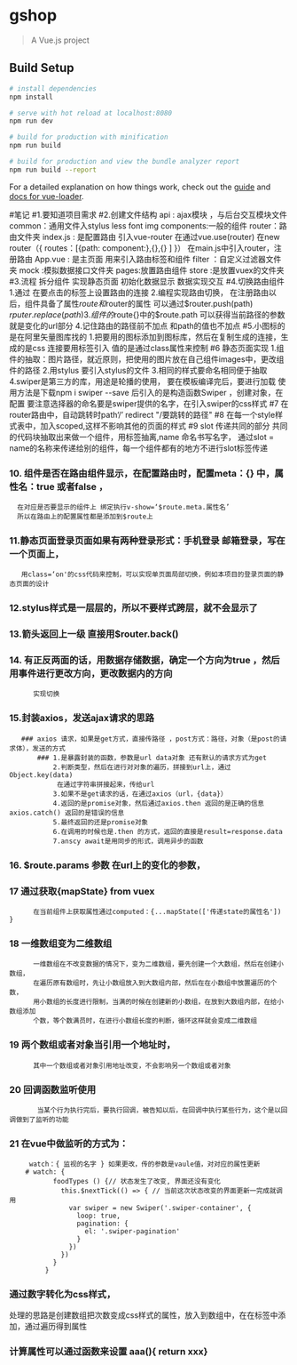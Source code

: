 # gshop

> A Vue.js project

## Build Setup

``` bash
# install dependencies
npm install

# serve with hot reload at localhost:8080
npm run dev

# build for production with minification
npm run build

# build for production and view the bundle analyzer report
npm run build --report
```

For a detailed explanation on how things work, check out the [guide](http://vuejs-templates.github.io/webpack/) and [docs for vue-loader](http://vuejs.github.io/vue-loader).

#笔记
  #1.要知道项目需求
  #2.创建文件结构
    api : ajax模块 ，与后台交互模块文件
    common：通用文件入stylus less font img
    components:一般的组件
    router：路由文件夹
     index.js : 是配置路由
        引入vue-router 在通过vue.use(router)
        在new router（{
         routes：[{path: component:},{},{}
         ]
        }）
     在main.js中引入router，注册路由
     App.vue : 是主页面 用来引入路由标签和组件
     filter ：自定义过滤器文件夹
     mock :模拟数据接口文件夹
     pages:放置路由组件
     store :是放置vuex的文件夹
  #3.流程
      拆分组件
      实现静态页面
      初始化数据显示
      数据实现交互
  #4.切换路由组件
     1.通过<route-link  to='path'> 在要点击的标签上设置路由的连接
     2.编程实现路由切换， 在注册路由以后，组件具备了属性$route 和$router的属性
       可以通过$router.push(path) $rputer.replace(path)
     3.组件的$route{}中的$route.path 可以获得当前路径的参数 就是变化的url部分
     4.记住路由的路径前不加点 和path的值也不加点
  #5.小图标的是在阿里矢量图库找的
      1.把要用的图标添加到图标库，然后在复制生成的连接，生成的是css  连接要用<link>标签引入
        值的是通过class属性来控制
  #6 静态页面实现
      1.组件的抽取：图片路径，就近原则，把使用的图片放在自己组件images中，更改组件的路径
      2.用stylus 要引入stylus的文件
      3.相同的样式要命名相同便于抽取
      4.swiper是第三方的库，用途是轮播的使用， 要在模板编译完后，要进行加载
        使用方法是下载npm i swiper --save 后引入的是构造函数Swiper ，创建对象，在配置
        要注意选择器的命名要是swiper提供的名字，在引入swiper的css样式
  #7 在router路由中，自动跳转时path‘/’ redirect "/要跳转的路径"
  #8 在每一个style样式表中，加入scoped,这样不影响其他的页面的样式
  #9 slot 传递共同的部分
     共同的代码块抽取出来做一个组件，用<slot>标签抽离,name 命名书写名字，
     通过slot = name的名称来传递给别的组件，每一个组件都有的地方不进行slot标签传递
  ###  10. 组件是否在路由组件显示，在配置路由时，配置meta：{} 中，属性名：true 或者false ，
      在对应是否要显示的组件上 绑定执行v-show=‘$route.meta.属性名’
      所以在路由上的配置属性都是添加到$route上
  ###  11.静态页面登录页面如果有两种登录形式：手机登录 邮箱登录，写在一个页面上，
       用class=‘on'的css代码来控制，可以实现单页面局部切换，例如本项目的登录页面的静态页面的设计
  ### 12.stylus样式是一层层的，所以不要样式跨层，就不会显示了
  ### 13.箭头返回上一级 直接用$router.back()
  ### 14. 有正反两面的话，用数据存储数据，确定一个方向为true ，然后用事件进行更改方向，更改数据内的方向
          实现切换
  ### 15.封装axios，发送ajax请求的思路
       ### axios 请求，如果是get方式，直接传路径 ，post方式：路径，对象（是post的请求体），发送的方式
           ### 1.是暴露封装的函数，参数是url data对象 还有默认的请求方式为get
               2.判断类型，然后在进行对对象的遍历，拼接到url上，通过Object.key(data)
                在通过字符串拼接起来，传给url
               3.如果不是get请求的话，在通过axios（url，{data}）
               4.返回的是promise对象，然后通过axios.then 返回的是正确的信息 axios.catch() 返回的是错误的信息
               5.最终返回的还是promise对象
               6.在调用的时候也是.then 的方式，返回的直接是result=response.data
               7.anscy await是用同步的形式，调用异步的函数
  ### 16. $route.params 参数 在url上的变化的参数，
  ### 17  通过获取{mapState} from vuex
          在当前组件上获取属性通过computed：{...mapState(['传递state的属性名']) }
  ### 18   一维数组变为二维数组
          一维数组在不改变数据的情况下，变为二维数组，要先创建一个大数组，然后在创建小数组，
          在遍历原有数组时，先让小数组放入到大数组内部，然后在在小数组中放置遍历的个数，
          用小数组的长度进行限制，当满的时候在创建新的小数组，在放到大数组内部，在给小数组添加
          个数，等个数满员时，在进行小数组长度的判断，循环这样就会变成二维数组
 ### 19  两个数组或者对象当引用一个地址时，
          其中一个数组或者对象引用地址改变，不会影响另一个数组或者对象
 ### 20 回调函数监听使用
           当某个行为执行完后，要执行回调，被告知以后，在回调中执行某些行为，这个是以回调做到了监听的功能
 ### 21 在vue中做监听的方式为：
         watch：{ 监视的名字 } 如果更改，传的参数是vaule值，对对应的属性更新
        # watch: {
               foodTypes () {// 状态发生了改变, 界面还没有变化
                 this.$nextTick(() => { // 当前这次状态改变的界面更新一完成就调用
                   var swiper = new Swiper('.swiper-container', {
                     loop: true,
                     pagination: {
                       el: '.swiper-pagination'
                     }
                   })
                 })
               }
             }

 ### 通过数字转化为css样式，
 处理的思路是创建数组把次数变成css样式的属性，放入到数组中，在在标签中添加，通过遍历得到属性
 ### 计算属性可以通过函数来设置 aaa(){ return xxx}
 ###
